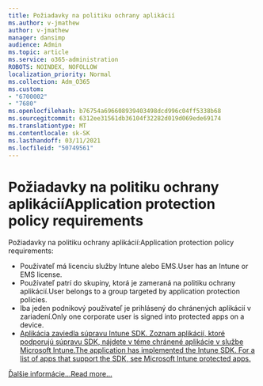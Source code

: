 ```yaml
---
title: Požiadavky na politiku ochrany aplikácií
ms.author: v-jmathew
author: v-jmathew
manager: dansimp
audience: Admin
ms.topic: article
ms.service: o365-administration
ROBOTS: NOINDEX, NOFOLLOW
localization_priority: Normal
ms.collection: Adm_O365
ms.custom:
- "6700002"
- "7680"
ms.openlocfilehash: b76754a696608939403498dcd996c04ff5338b68
ms.sourcegitcommit: 6312ee31561db36104f32282d019d069ede69174
ms.translationtype: MT
ms.contentlocale: sk-SK
ms.lasthandoff: 03/11/2021
ms.locfileid: "50749561"
---
```

# <a name="application-protection-policy-requirements"></a><span data-ttu-id="1198d-102">Požiadavky na politiku ochrany aplikácií</span><span class="sxs-lookup"><span data-stu-id="1198d-102">Application protection policy requirements</span></span>

<span data-ttu-id="1198d-103">Požiadavky na politiku ochrany aplikácií:</span><span class="sxs-lookup"><span data-stu-id="1198d-103">Application protection policy requirements:</span></span>

- <span data-ttu-id="1198d-104">Používateľ má licenciu služby Intune alebo EMS.</span><span class="sxs-lookup"><span data-stu-id="1198d-104">User has an Intune or EMS license.</span></span>
- <span data-ttu-id="1198d-105">Používateľ patrí do skupiny, ktorá je zameraná na politiku ochrany aplikácií.</span><span class="sxs-lookup"><span data-stu-id="1198d-105">User belongs to a group targeted by application protection policies.</span></span>
- <span data-ttu-id="1198d-106">Iba jeden podnikový používateľ je prihlásený do chránených aplikácií v zariadení.</span><span class="sxs-lookup"><span data-stu-id="1198d-106">Only one corporate user is signed into protected apps on a device.</span></span>
- [<span data-ttu-id="1198d-107">Aplikácia zaviedla súpravu Intune SDK. Zoznam aplikácií, ktoré podporujú súpravu SDK, nájdete v téme chránené aplikácie v službe Microsoft Intune.</span><span class="sxs-lookup"><span data-stu-id="1198d-107">The application has implemented the Intune SDK. For a list of apps that support the SDK, see Microsoft Intune protected apps.</span></span>](https://docs.microsoft.com/mem/intune/apps/apps-supported-intune-apps)

[<span data-ttu-id="1198d-108">Ďalšie informácie...</span><span class="sxs-lookup"><span data-stu-id="1198d-108">Read more...</span></span>](https://docs.microsoft.com/mem/intune/apps/app-protection-policy)
